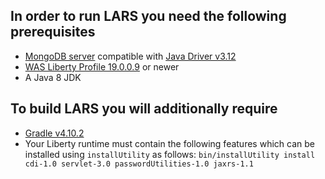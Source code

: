 ## In order to run LARS you need the following prerequisites

* [MongoDB server](https://www.mongodb.com/download-center/community) compatible with [Java Driver v3.12](https://docs.mongodb.com/ecosystem/drivers/driver-compatibility-reference/#java-driver-compatibility)
* [WAS Liberty Profile 19.0.0.9](https://developer.ibm.com/wasdev/downloads/#asset/runtimes-wlp-kernel) or newer
* A Java 8 JDK

## To build LARS you will additionally require

* [Gradle v4.10.2](https://gradle.org/releases/)
* Your Liberty runtime must contain the following features which can be installed using `installUtility` as follows: `bin/installUtility install cdi-1.0 servlet-3.0 passwordUtilities-1.0 jaxrs-1.1`
